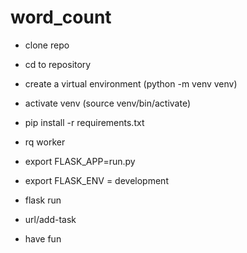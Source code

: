 # word_count
- clone repo
- cd to repository 
- create a virtual environment (python -m venv venv)
- activate venv (source venv/bin/activate)
- pip install -r requirements.txt
- rq worker
- export FLASK_APP=run.py
- export FLASK_ENV = development
- flask run

- url/add-task
- have fun

